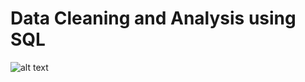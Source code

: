 # Data Cleaning and Analysis using SQL

![alt text](https://www.google.com/imgres?imgurl=https%3A%2F%2Fcopyrightwitness.com%2F_f%2F7615%2F9922%2F2304%2Fpexels-thibault-trillet-167636.jpg&tbnid=cMulAihTlLBoKM&vet=12ahUKEwi48rCk6_L9AhUIM94AHSxyC6wQMygCegUIARDtAQ..i&imgrefurl=https%3A%2F%2Fcopyrightwitness.com%2Fprotect%2Fband_agreements&docid=g9Ssu2hNTv0I3M&w=500&h=293&q=band%20images&ved=2ahUKEwi48rCk6_L9AhUIM94AHSxyC6wQMygCegUIARDtAQ)
